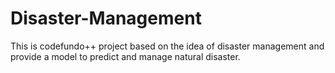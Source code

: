 # Disaster-Management
This is codefundo++ project based on the idea of disaster management and provide a model to predict and manage natural disaster.
